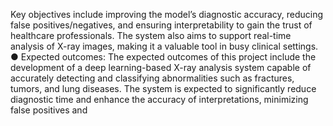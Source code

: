 Key objectives include improving the model’s diagnostic accuracy, reducing false
positives/negatives, and ensuring interpretability to gain the trust of healthcare
professionals. The system also aims to support real-time analysis of X-ray images,
making it a valuable tool in busy clinical settings.
● Expected outcomes: The expected outcomes of this project include the
development of a deep learning-based X-ray analysis system capable of
accurately detecting and classifying abnormalities such as fractures, tumors, and
lung diseases. The system is expected to significantly reduce diagnostic time and
enhance the accuracy of interpretations, minimizing false positives and